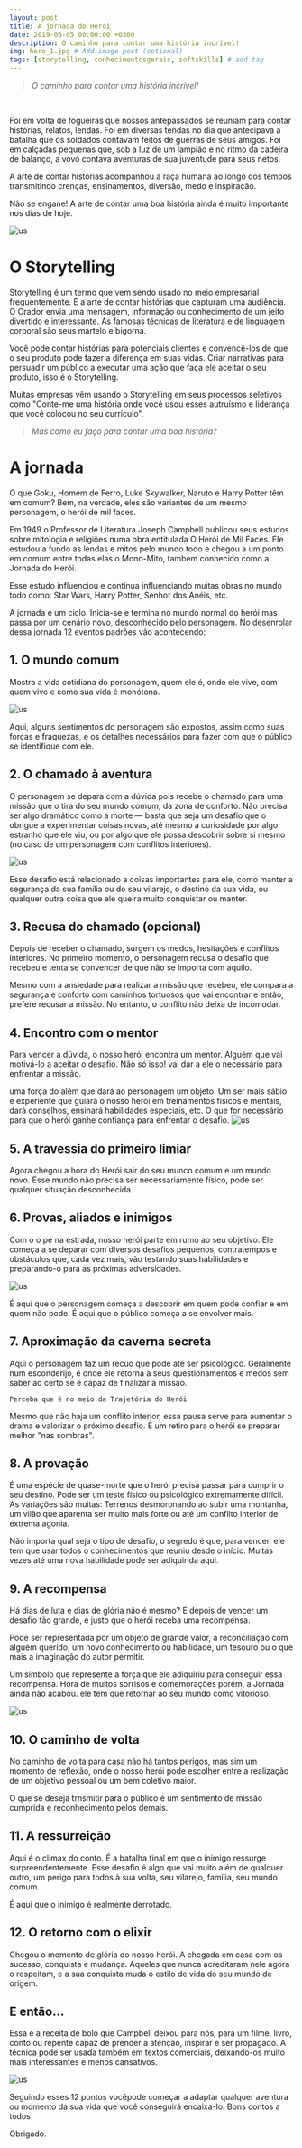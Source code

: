 ```yaml
---
layout: post
title: A jornada do Herói
date: 2019-06-05 00:00:00 +0300
description: O caminho para contar uma história incrível! 
img: hero_1.jpg # Add image post (optional)
tags: [storytelling, conhecimentosgerais, softskills] # add tag
---
```

>*O caminho para contar uma história incrível!*

&nbsp;

Foi em volta de fogueiras que nossos antepassados se reuniam para contar histórias, relatos, lendas. Foi em diversas tendas no dia que antecipava a batalha que os soldados contavam feitos de guerras de seus amigos. Foi em calçadas pequenas que, sob a luz de um lampião e no ritmo da cadeira de balanço, a vovó contava aventuras de sua juventude para seus netos.

A arte de contar histórias acompanhou a raça humana ao longo dos tempos transmitindo crenças, ensinamentos, diversão, medo e inspiração. 

Não se engane! A arte de contar uma boa história ainda é muito importante nos dias de hoje.

![us](/assets/img/us.jpeg )

# O Storytelling

Storytelling é um termo que vem sendo usado no meio empresarial frequentemente. É a arte de contar histórias que capturam uma audiência. O Orador envia uma mensagem, informação ou conhecimento de um jeito divertido e interessante. As famosas técnicas de literatura e de linguagem corporal são seus martelo e bigorna.

Você pode contar histórias para potenciais clientes e convencê-los de que o seu produto pode fazer a diferença em suas vidas. Criar narrativas para persuadir um público a executar uma ação que faça ele aceitar o seu produto, isso é o Storytelling.

Muitas empresas vêm usando o Storytelling em seus processos seletivos como "Conte-me uma história onde você usou esses autruísmo e liderança que você colocou no seu currículo".

>*Mas como eu faço para contar uma boa história?*


# A jornada

O que Goku, Homem de Ferro, Luke Skywalker, Naruto e Harry Potter têm em comum? Bem, na verdade, eles são variantes de um mesmo personagem, o herói de mil faces.

Em 1949 o Professor de Literatura Joseph Campbell publicou seus estudos sobre mitologia e religiões numa obra entitulada O Herói de Mil Faces. Ele estudou a fundo as lendas e mitos pelo mundo todo e chegou a um ponto em comum entre todas elas o Mono-Mito, tambem conhecido como a Jornada do Herói.

Esse estudo influenciou e continua influenciando muitas obras no mundo todo como: Star Wars, Harry Potter, Senhor dos Anéis, etc.

A jornada é um ciclo. Inicia-se e termina no mundo normal do herói mas passa por um cenário novo, desconhecido pelo  personagem. No desenrolar dessa jornada 12 eventos padrões vão acontecendo:


## 1. O mundo comum


Mostra a vida cotidiana do personagem, quem ele é, onde ele vive, com quem vive e como sua vida é monótona.

![us](/assets/img/Hercules.jpg)

Aqui, alguns sentimentos do personagem são expostos, assim como suas forças e fraquezas, e os detalhes necessários para fazer com que o público se identifique com ele.

## 2. O chamado à aventura

O personagem se depara com a dúvida pois recebe o chamado para uma missão que o tira do seu mundo comum, da zona de conforto. Não precisa ser algo dramático como a morte — basta que seja um desafio que o obrigue a experimentar coisas novas, até mesmo a curiosidade por algo estranho que ele viu, ou por algo que ele possa descobrir sobre si mesmo (no caso de um personagem com conflitos interiores).

![us](/assets/img/harry.jpg)

Esse desafio está relacionado a coisas importantes para ele, como manter a segurança da sua família ou do seu vilarejo, o destino da sua vida, ou qualquer outra coisa que ele queira muito conquistar ou manter.


## 3. Recusa do chamado (opcional)

Depois de receber o chamado, surgem os medos, hesitações e conflitos interiores. No primeiro momento, o personagem recusa o desafio que recebeu e tenta se convencer de que não se importa com aquilo.

Mesmo com a ansiedade para realizar a missão que recebeu, ele compara a segurança e conforto com caminhos tortuosos que vai encontrar e então, prefere recusar a missão. No entanto, o conflito não deixa de incomodar.

## 4. Encontro com o mentor

Para vencer a dúvida, o nosso herói encontra um mentor. Alguém que vai motivá-lo a aceitar o desafio. Não só isso! vai dar a ele o necessário para enfrentar a missão.

uma força do além que dará ao personagem um objeto. Um ser mais sábio e experiente que guiará o nosso herói em treinamentos fisicos e mentais, dará conselhos, ensinará habilidades especiais, etc. O que for necessário para que o herói ganhe confiança para enfrentar o desafio.
![us](/assets/img/goku.jpg)

## 5. A travessia do primeiro limiar

Agora chegou a hora do Herói sair do seu munco comum e um mundo novo. Esse mundo não precisa ser necessariamente físico, pode ser qualquer situação desconhecida.

## 6. Provas, aliados e inimigos

Com o  o pé na estrada, nosso herói parte em rumo ao seu objetivo. Ele começa a se deparar com diversos desafios pequenos, contratempos e obstáculos que, cada vez mais, vão testando suas habilidades e preparando-o para as próximas adversidades.

![us](/assets/img/titas.jpg)

É aqui que o personagem começa a descobrir em quem pode confiar e em quem não pode. É aqui que o público começa a se envolver mais.

## 7. Aproximação da caverna secreta

Aqui o personagem faz um recuo que pode até ser psicológico. Geralmente num esconderijo, é onde ele retorna a seus questionamentos e medos sem saber ao certo se é capaz de finalizar a missão.

    Perceba que é no meio da Trajetória do Herói

Mesmo que não haja um conflito interior, essa pausa serve para aumentar o drama e valorizar o próximo desafio. É um retiro para o herói se preparar melhor "nas sombras".

## 8. A provação

É uma espécie de quase-morte que o herói precisa passar para cumprir o seu destino. Pode ser um teste físico ou psicológico extremamente difícil. As variações são muitas: Terrenos desmoronando ao subir uma montanha, um vilão que aparenta ser muito mais forte ou até um conflito interior de extrema agonia.

Não importa qual seja o tipo de desafio, o segredo é que, para vencer, ele tem que usar todos o conhecimentos que reuniu desde o início. Muitas vezes até uma nova habilidade pode ser adiquirida aqui.

## 9. A recompensa

Há dias de luta e dias de glória não é mesmo? E depois de vencer um desafio tão grande, é justo que o herói receba uma recompensa.

Pode ser representada por um objeto de grande valor, a reconciliação com alguém querido, um novo conhecimento ou habilidade, um tesouro ou o que mais a imaginação do autor permitir.

Um símbolo que represente a força que ele adiquiriu para conseguir essa recompensa. Hora de muitos sorrisos e comemorações porém, a Jornada ainda não acabou. ele tem que retornar ao seu mundo como vitorioso.

![us](/assets/img/reiartur.jpg)

## 10. O caminho de volta

No caminho de volta para casa não há tantos perigos, mas sim um momento de reflexão, onde o nosso herói pode escolher entre a realização de um objetivo pessoal ou um bem coletivo maior.

O que se deseja trnsmitir para o público é um sentimento de missão cumprida e reconhecimento pelos demais.

## 11. A ressurreição

Aqui é o climax do conto. É a batalha final em que o inimigo ressurge surpreendentemente. Esse desafio é algo que vai muito além de qualquer outro, um perigo para todos à sua volta, seu vilarejo, família, seu mundo comum.

É aqui que o inimigo é realmente derrotado.

## 12. O retorno com o elixir

Chegou o momento de glória do nosso herói. A chegada em casa com os sucesso, conquista e mudança. Aqueles que nunca acreditaram nele agora o respeitam, e a sua conquista muda o estilo de vida do seu mundo de origem.

## E então...

Essa é a receita de bolo que Campbell deixou para nós, para um filme, livro, conto ou repente capaz de prender a atenção, inspirar e ser propagado. A técnica pode ser usada também em textos comerciais, deixando-os muito mais interessantes e menos cansativos.

![us](/assets/img/jornadadoheroi.jpeg)

Seguindo esses 12 pontos vocêpode começar a adaptar qualquer aventura ou momento da sua vida que você conseguirá encaixa-lo. Bons contos a todos

Obrigado.



